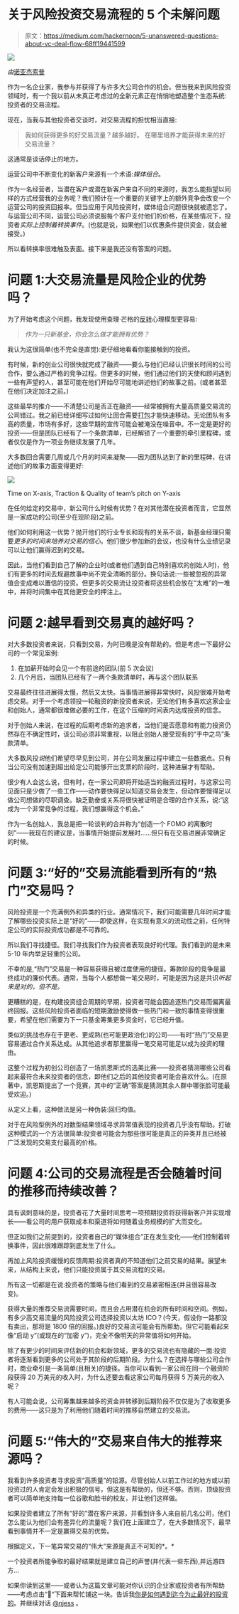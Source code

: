 # 关于风险投资交易流程的 5 个未解问题

> 原文：<https://medium.com/hackernoon/5-unanswered-questions-about-vc-deal-flow-68ff19441599>

![](img/450db0cf1a206c150c0fe941ffb5696d.png)

*由*[诺亚杰索普 ](https://twitter.com/njess)

作为一名企业家，我参与并获得了与许多大公司合作的机会。但当我来到风险投资领域时，有一个我以前从未真正考虑过的全新元素正在悄悄地塑造整个生态系统:投资者的交易流程。

现在，当我与其他投资者交谈时，对交易流程的担忧相当直接:

> 我如何获得更多的好交易流量？越多越好。
> 在哪里培养才能获得未来的好交易流量？

这通常是谈话停止的地方。

运营公司中不断变化的新客户来源有一个术语:*媒体组合*。

作为一名经营者，当潜在客户或潜在新客户来自不同的来源时，我怎么能指望以同样的方式经营我的业务呢？我们预计在一个重要的关键字上的额外竞争会改变一个运营公司的投资回报率。但当应用于风险投资时，媒体组合问题很快就被遗忘了。与运营公司不同，运营公司必须说服每个客户支付他们的价格，在某些情况下，投资者*实际上控制着转换事件*。(也就是说，如果他们以优惠条件提供资金，就会被接受。)

所以看转换率很难触及表面。接下来是我还没有答案的问题。

# **问题 1:大交易流量是风险企业的优势吗？**

为了开始考虑这个问题，我发现使用查理·芒格的[反转](https://25iq.com/2015/09/12/a-dozen-things-ive-learned-from-charlie-munger-about-inversion-including-the-importance-of-being-consistently-not-stupid-2/)心理模型更容易:

> *作为一只新基金，你会怎么做才能拥有优势？*

我认为这很简单(也不完全是直觉):更仔细地看看你能接触到的投资。

有时候，新的创业公司很快就完成了融资——要么与他们已经认识很长时间的公司合作，要么通过严格的竞争过程。但更多的时候，他们通过他们的天使和顾问遇到一些有声望的人，甚至可能在他们开始尽可能地讲述他们的故事之前。(或者甚至在他们决定加注之前。)

这些最早的推介——不清楚公司是否正在融资——经常被拥有大量高质量交易流的公司错过。我之前已经详细写过如何让回合需要[打包](https://hackernoon.com/packaging-your-seed-round-d1888116b7b5)才能快速移动。无论团队有多高的质量，市场有多好，这些早期的宣传可能会被淹没在噪音中。不一定是更好的投资——但是团队已经有了一个条款清单，已经解锁了一个重要的牵引里程碑，或者仅仅是作为一项业务继续发展了几年。

大多数回合需要几周或几个月的时间来凝聚——因为团队达到了新的里程碑，在讲述他们的故事方面变得更好:

![](img/d6d17041fad0287524e5fd31c535eb11.png)

Time on X-axis, Traction & Quality of team’s pitch on Y-axis

在任何给定的交易中，新公司什么时候有优势？在对其他潜在投资者而言，它显然是一家成功的公司(至少在现阶段)之前。

他们如何利用这一优势？抛开他们的行业专长和现有的关系不谈，新基金经理只需要*更多的时间来培养对交易的信心*。他们很少参加新的会议，也没有什么业绩记录可以让他们赢得迟到的交易。

因此，当他们看到自己了解的企业时(或者他们遇到自己特别喜欢的创始人时)，他们有更多的时间去规避故事中尚不完全清晰的部分。换句话说:一些被忽视的异常值会变成难以置信的投资。但更多的交易流让投资者将这些机会放在“太难”的一堆中，并将时间集中在其他更安全的押注上。

# **问题 2:越早看到交易真的越好吗？**

对大多数投资者来说，只看到交易，为时已晚是没有帮助的。但是考虑一下最好公司的一个常见案例:

1.  在加薪开始时会见一个有前途的团队(前 5 次会议)
2.  几个月后，当团队已经有了一两个条款清单时，再与这个团队联系

交易最终往往进展得太慢，然后又太快。当事情进展得非常快时，风投很难开始考虑交易。对于一个考虑领投一轮融资的新投资者来说，无论他们有多喜欢这家企业和创始人，通常都很难做必要的工作，在这个压缩的时间表内达成投资的信念。

对于创始人来说，在过程的后期考虑新的追求者，当他们是否愿意和有能力投资仍然存在不确定性时，该公司必须非常重视，以阻止创始人接受现有的“手中之鸟”条款清单。

大多数风投*说*他们希望尽早见到公司，并在公司发展过程中建立一些数据点。只有当公司没有加速到超出给定公司能够开出支票的阶段时，这种进展才有帮助。

很少有人会这么说，但有时，在一家公司即将开始适当的融资过程时，与这家公司见面只是少做了一些工作——动作要快得足以知道交易会发生，但动作要慢得足以做公司想做的尽职调查。缺乏勤奋或关系将很快被证明是合理的合作关系，说:“这成为一个非常竞争的过程，我们想赢得这个机会。”

作为一名创始人，我总是把一轮谈判的合并称为“创造一个 FOMO 的离散时刻”——我现在的建议是，当事情开始提前发展时……但只有在交易进展非常确定的时候。

# **问题 3:“好的”交易流能看到所有的“热门”交易吗？**

风险投资是一个充满例外和异类的行业。通常情况下，我们可能需要几年时间才能了解哪些投资实际上是“好的”——即使这样，在实现有意义的流动性之前，任何特定公司的实际投资成功都是不可靠的。

所以我们寻找捷径。我们寻找我们作为投资者表现良好的代理。我们看到的是未来 5-10 年内举足轻重的公司。

不幸的是,“热门”交易是一种容易获得且被过度使用的捷径。筹款阶段的竞争是最终成功的廉价代表。通常，当每个人都想做一笔交易时，可能是因为这是共识*听起来是对的，但不是。*

更糟糕的是，在构建投资组合周期的早期，投资者可能会因追逐热门交易而偏离最终回报。这些风险投资者面临的短期激励使得做一些热门和一致的事情变得很重要，希望在他们需要为下一只基金筹集更多资金时，它已经升值。

类似的挑战也存在于更老、更成熟(也可能更政治化)的公司——有时“热门”交易更容易通过合作关系达成。从其他追求者那里赢得一笔交易可能足以成为投资的理由。

这整个过程为初创公司创造了一场凯恩斯式的选美比赛——投资者猜测哪些公司看起来最符合未来投资者的信念，即他们之后的其他投资者可能会喜欢什么。(在原著中，凯恩斯提出了一个竞赛，其中的“正确”答案是猜测其余人群中哪张脸可能最受欢迎。)

从定义上看，这种做法是另一种伪装:回归均值。

对于在风险型例外的对数型结果领域寻求异常值表现的投资者几乎没有帮助。打破这种模式的一个方法很简单:投资者可能会为那些很可能是真正的异类并且已经被广泛发现的交易支付最高的价格。

# 问题 4:公司的交易流程是否会随着时间的推移而持续改善？

具有讽刺意味的是，投资者花了大量时间思考一项预期投资将获得新客户并实现增长——看公司的用户获取成本和渠道将如何随着业务规模的扩大而变化。

但正如我们之前提到的，投资者自己的“媒体组合”正在发生变化——他们控制着转换事件，因此很难跟踪到底发生了什么。

再加上风险投资缓慢的反馈周期:投资者真的不知道他们之前交易的结果。展望未来，从结构上来说，他们只能投资属于其交易流程的交易。

所有这一切都是在说:投资者的策略与他们看到的交易紧密相连(并且很容易改变)。

获得大量的推荐交易流需要时间，而且会占用潜在机会的所有时间和空间。例如，有多少高交易流量的风险投资公司选择投资以太坊 ICO？(今天，假设你一路都没有卖出，那将是 1800 倍的回报。)良好的交易流可能会有所帮助，但它可能看起来像“启动 y”(或现在的“加密 y”)，完全不像明天的异常值将如何开始。

除了有更少的时间来评估新的机会和新领域，更多的交易流也有隐藏的一面:投资者将逐渐看到更多的公司处于其阶段的后期阶段。为什么？在选择与哪些公司合作时，商业牵引是一条简单(且相关)的捷径。当你可以看到一家公司在同一个融资阶段获得 20 万美元的收入时，为什么还要去看这家公司每月获得 5 万美元的收入呢？

有人可能会说，公司筹集越来越多的资金并转移到后期阶段不仅仅是为了收取更多的费用——这只是为了利用他们随着时间的推移自然建立的交易流。

# **问题 5:“伟大的”交易来自伟大的推荐来源吗？**

我看到许多投资者寻求投资“高质量”的铅源。尽管创始人以前工作过的地方或以前投资过的人肯定会发出积极的信号，但这是有帮助的，但还不够。否则，顶级投资者可以简单地支持每一位谷歌和脸书的校友，并让他们这样做。

如果投资者建立了所有“好的”潜在客户来源，并看到许多人来自前几名公司，他们怎么能认为他们会有差异化的流量呢？我们在上面建立了，在大多数情况下，最早看到事情并不一定是赢得交易的优势。

根据定义，下一笔异常交易的“伟大”来源是真正不可知的*。*

一个投资者所能争取的最好结果就是建立自己的声誉(并代表一些东西),并远游四方…

如果你读到这里——或者认为这篇文章可能对你认识的企业家或投资者有所帮助——考虑点击“👏“下面来帮忙铺这一块。告诉我[你是如何遇到迄今为止最好的投资的](https://twitter.com/intent/tweet?text=.%20@njess%20I%20invested%20in%20__%20via%20__)。并继续对话 [@njess](https://twitter.com/njess) 。